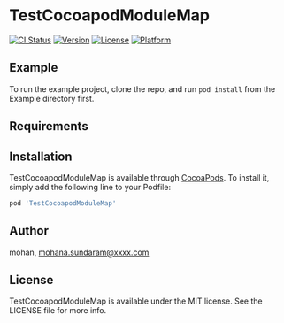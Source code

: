 # TestCocoapodModuleMap

[![CI Status](https://img.shields.io/travis/mohan/TestCocoapodModuleMap.svg?style=flat)](https://travis-ci.org/mohan/TestCocoapodModuleMap)
[![Version](https://img.shields.io/cocoapods/v/TestCocoapodModuleMap.svg?style=flat)](https://cocoapods.org/pods/TestCocoapodModuleMap)
[![License](https://img.shields.io/cocoapods/l/TestCocoapodModuleMap.svg?style=flat)](https://cocoapods.org/pods/TestCocoapodModuleMap)
[![Platform](https://img.shields.io/cocoapods/p/TestCocoapodModuleMap.svg?style=flat)](https://cocoapods.org/pods/TestCocoapodModuleMap)

## Example

To run the example project, clone the repo, and run `pod install` from the Example directory first.

## Requirements

## Installation

TestCocoapodModuleMap is available through [CocoaPods](https://cocoapods.org). To install
it, simply add the following line to your Podfile:

```ruby
pod 'TestCocoapodModuleMap'
```

## Author

mohan, mohana.sundaram@xxxx.com

## License

TestCocoapodModuleMap is available under the MIT license. See the LICENSE file for more info.
